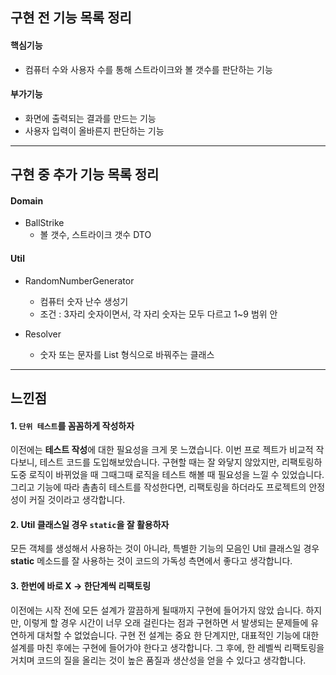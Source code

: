 ## 구현 전 기능 목록 정리
#### 핵심기능
* 컴퓨터 수와 사용자 수를 통해 스트라이크와 볼 갯수를 판단하는 기능

#### 부가기능
* 화면에 출력되는 결과를 만드는 기능
* 사용자 입력이 올바른지 판단하는 기능
- - -
## 구현 중 추가 기능 목록 정리
#### Domain
* BallStrike
  * 볼 갯수, 스트라이크 갯수 DTO

#### Util
* RandomNumberGenerator
  * 컴퓨터 숫자 난수 생성기
  * 조건 : 3자리 숫자이면서, 각 자리 숫자는 모두 다르고 1~9 범위 안

* Resolver
  * 숫자 또는 문자를 List<Integer> 형식으로 바꿔주는 클래스
- - -
## 느낀점
#### 1. `단위 테스트`를 꼼꼼하게 작성하자
이전에는 **테스트 작성**에 대한 필요성을 크게 못 느꼈습니다. 이번 프로
젝트가 비교적 작다보니, 테스트 코드를 도입해보았습니다. 구현할 때는
잘 와닿지 않았지만, 리팩토링하 도중 로직이 바뀌었을 때 그때그때 로직을
테스트 해볼 때 필요성을 느낄 수 있었습니다. 그리고 기능에 따라 촘촘히
테스트를 작성한다면, 리팩토링을 하더라도 프로젝트의 안정성이 커질 것이라고
생각합니다.

#### 2. Util 클래스일 경우 `static`을 잘 활용하자
모든 객체를 생성해서 사용하는 것이 아니라, 특별한 기능의 모음인 Util
클래스일 경우 **static** 메소드를 잘 사용하는 것이 코드의 가독성 측면에서
좋다고 생각합니다.

#### 3. 한번에 바로 X -> 한단계씩 리팩토링
이전에는 시작 전에 모든 설계가 깔끔하게 될때까지 구현에 들어가지 않았
습니다. 하지만, 이렇게 할 경우 시간이 너무 오래 걸린다는 점과 구현하면
서 발생되는 문제들에 유연하게 대처할 수 없었습니다. 구현 전 설계는 중요
한 단계지만, 대표적인 기능에 대한 설계를 마친 후에는 구현에 들어가야
한다고 생각합니다. 그 후에, 한 레벨씩 리팩토링을 거치며 코드의 질을 
올리는 것이 높은 품질과 생산성을 얻을 수 있다고 생각합니다.